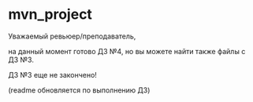 # mvn_project

Уважаемый ревьюер/преподаватель, 

на данный момент готово ДЗ №4, но вы можете найти также файлы с ДЗ №3. 

ДЗ №3 еще не закончено!

(readme обновляется по выполнению ДЗ)
